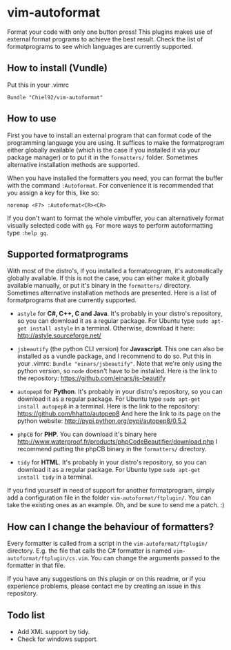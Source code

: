 vim-autoformat
==============
Format your code with only one button press!
This plugins makes use of external format programs to achieve the best result.
Check the list of formatprograms to see which languages are currently supported.

How to install (Vundle)
-----------------------
Put this in your .vimrc

```vim
Bundle "Chiel92/vim-autoformat"
```

How to use
----------
First you have to install an external program that can format code of the programming language you are using.
It suffices to make the formatprogram either globally available
(which is the case if you installed it via your package manager)
or to put it in the `formatters/` folder.
Sometimes alternative installation methods are supported.

When you have installed the formatters you need, you can format the buffer with the command `:Autoformat`.
For convenience it is recommended that you assign a key for this, like so:

```vim
noremap <F7> :Autoformat<CR><CR>
```

If you don't want to format the whole vimbuffer, you can alternatively format visually selected code with `gq`.
For more ways to perform autoformatting type `:help gq`.

Supported formatprograms
------------------------
With most of the distro's, if you installed a formatprogram, it's automatically globally available.
If this is not the case, you can either make it globally available manually, or put it's binary in the `formatters/` directory.
Sometimes alternative installation methods are presented.
Here is a list of formatprograms that are currently supported.

* `astyle` for __C#, C++, C and Java__.
It's probably in your distro's repository, so you can download it as a regular package.
For Ubuntu type `sudo apt-get install astyle` in a terminal.
Otherwise, download it here: http://astyle.sourceforge.net/

* `jsbeautify` (the python CLI version) for __Javascript__.
This one can also be installed as a vundle package, and I recommend to do so.
Put this in your .vimrc: `Bundle "einars/jsbeautify"`.
Note that we're only using the python version, so `node` doesn't have to be installed.
Here is the link to the repository: https://github.com/einars/js-beautify

* `autopep8` for __Python__.
It's probably in your distro's repository, so you can download it as a regular package.
For Ubuntu type `sudo apt-get install autopep8` in a terminal.
Here is the link to the repository: https://github.com/hhatto/autopep8
And here the link to its page on the python website: http://pypi.python.org/pypi/autopep8/0.5.2

* `phpCB` for __PHP__.
You can download it's binary here 
http://www.waterproof.fr/products/phpCodeBeautifier/download.php
I recommend putting the phpCB binary in the `formatters/` directory.

* `tidy` for __HTML__.
It's probably in your distro's repository, so you can download it as a regular package.
For Ubuntu type `sudo apt-get install tidy` in a terminal.

If you find yourself in need of support for another formatprogram, simply add a configuration file in the folder `vim-autoformat/ftplugin/`.
You can take the existing ones as an example.
Oh, and be sure to send me a patch. :)

How can I change the behaviour of formatters?
---------------------------------------------
Every formatter is called from a script in the `vim-autoformat/ftplugin/` directory.
E.g. the file that calls the C# formatter is named `vim-autoformat/ftplugin/cs.vim`.
You can change the arguments passed to the formatter in that file.


If you have any suggestions on this plugin or on this readme, or if you experience problems, please contact me by creating an issue in this repository.

Todo list
---------
* Add XML support by tidy.
* Check for windows support.
